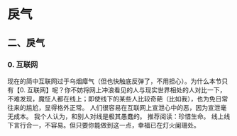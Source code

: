 # 戾气

## 二、戾气

### 0. 互联网

现在的简中互联网过于乌烟瘴气（但也快触底反弹了，不用担心）。为什么本节只有【0. 互联网】呢？你不妨将网上冲浪看见的人与现实世界相处的人对比一下，不难发现，魔怔人都在线上；即使线下的某些人比较奇葩（比如我），也为免日常往来的尴尬，显得格外正常。
人们很容易在互联网上宣泄心中的恶，因为宣泄毫无成本。
我个人认为，和别人对线是极其愚蠢的。
推荐阅读：珍惜生命。
线上线下言行合一，不容易。但只要你能做到这一点，幸福已在灯火阑珊处。